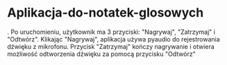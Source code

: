 # Aplikacja-do-notatek-glosowych
. Po uruchomieniu, użytkownik ma 3 przyciski: "Nagrywaj", "Zatrzymaj" i "Odtwórz". Klikając "Nagrywaj", aplikacja używa pyaudio do rejestrowania dźwięku z mikrofonu. Przycisk "Zatrzymaj" kończy nagrywanie i otwiera możliwość odtworzenia dźwięku za pomocą przycisku "Odtwórz"
